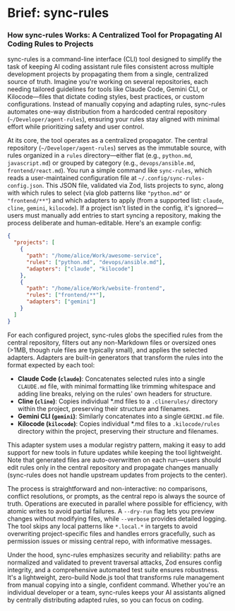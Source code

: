 # Brief: sync-rules

### How sync-rules Works: A Centralized Tool for Propagating AI Coding Rules to Projects

sync-rules is a command-line interface (CLI) tool designed to simplify the task of keeping AI coding assistant rule files consistent across multiple development projects by propagating them from a single, centralized source of truth. Imagine you're working on several repositories, each needing tailored guidelines for tools like Claude Code, Gemini CLI, or Kilocode—files that dictate coding styles, best practices, or custom configurations. Instead of manually copying and adapting rules, sync-rules automates one-way distribution from a hardcoded central repository (`~/Developer/agent-rules`), ensuring your rules stay aligned with minimal effort while prioritizing safety and user control.

At its core, the tool operates as a centralized propagator. The central repository (`~/Developer/agent-rules`) serves as the immutable source, with rules organized in a `rules` directory—either flat (e.g., `python.md`, `javascript.md`) or grouped by category (e.g., `devops/ansible.md`, `frontend/react.md`). You run a simple command like `sync-rules`, which reads a user-maintained configuration file at `~/.config/sync-rules-config.json`. This JSON file, validated via Zod, lists projects to sync, along with which rules to select (via glob patterns like `"python.md"` or `"frontend/**"`) and which adapters to apply (from a supported list: `claude`, `cline`, `gemini`, `kilocode`). If a project isn't listed in the config, it's ignored—users must manually add entries to start syncing a repository, making the process deliberate and human-editable. Here's an example config:

```json
{
  "projects": [
    {
      "path": "/home/alice/Work/awesome-service",
      "rules": ["python.md", "devops/ansible.md"],
      "adapters": ["claude", "kilocode"]
    },
    {
      "path": "/home/alice/Work/website-frontend",
      "rules": ["frontend/**"],
      "adapters": ["gemini"]
    }
  ]
}
```

For each configured project, sync-rules globs the specified rules from the central repository, filters out any non-Markdown files or oversized ones (>1MB, though rule files are typically small), and applies the selected adapters. Adapters are built-in generators that transform the rules into the format expected by each tool:

- **Claude Code (`claude`)**: Concatenates selected rules into a single `CLAUDE.md` file, with minimal formatting like trimming whitespace and adding line breaks, relying on the rules' own headers for structure.
- **Cline (`cline`)**: Copies individual \*.md files to a `.clinerules/` directory within the project, preserving their structure and filenames.
- **Gemini CLI (`gemini`)**: Similarly concatenates into a single `GEMINI.md` file.
- **Kilocode (`kilocode`)**: Copies individual \*.md files to a `.kilocode/rules` directory within the project, preserving their structure and filenames.

This adapter system uses a modular registry pattern, making it easy to add support for new tools in future updates while keeping the tool lightweight. Note that generated files are auto-overwritten on each run—users should edit rules only in the central repository and propagate changes manually (sync-rules does not handle upstream updates from projects to the center).

The process is straightforward and non-interactive: no comparisons, conflict resolutions, or prompts, as the central repo is always the source of truth. Operations are executed in parallel where possible for efficiency, with atomic writes to avoid partial failures. A `--dry-run` flag lets you preview changes without modifying files, while `--verbose` provides detailed logging. The tool skips any local patterns like `*.local.*` in targets to avoid overwriting project-specific files and handles errors gracefully, such as permission issues or missing central repo, with informative messages.

Under the hood, sync-rules emphasizes security and reliability: paths are normalized and validated to prevent traversal attacks, Zod ensures config integrity, and a comprehensive automated test suite ensures robustness. It's a lightweight, zero-build Node.js tool that transforms rule management from manual copying into a single, confident command. Whether you're an individual developer or a team, sync-rules keeps your AI assistants aligned by centrally distributing adapted rules, so you can focus on coding.
